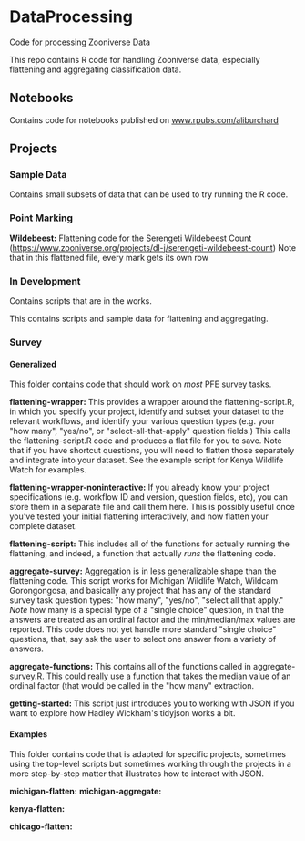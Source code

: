# DataProcessing
Code for processing Zooniverse Data

This repo contains R code for handling Zooniverse data, especially flattening and aggregating classification data.

## Notebooks
Contains code for notebooks published on www.rpubs.com/aliburchard

## Projects 

### Sample Data
Contains small subsets of data that can be used to try running the R code.

### Point Marking
**Wildebeest:** 
Flattening code for the Serengeti Wildebeest Count (https://www.zooniverse.org/projects/dl-j/serengeti-wildebeest-count)
Note that in this flattened file, every mark gets its own row

### In Development
Contains scripts that are in the works.

This contains scripts and sample data for flattening and aggregating. 

### Survey 

#### Generalized 
This folder contains code that should work on *most* PFE survey tasks.

**flattening-wrapper:** This provides a wrapper around the flattening-script.R, in which you specify your project, identify and subset your dataset to the relevant workflows, and identify your various question types (e.g. your "how many", "yes/no", or "select-all-that-apply" question fields.) This calls the flattening-script.R code and produces a flat file for you to save. Note that if you have shortcut questions, you will need to flatten those separately and integrate into your dataset. See the example script for Kenya Wildlife Watch for examples.

**flattening-wrapper-noninteractive:** If you already know your project specifications (e.g. workflow ID and version, question fields, etc), you can store them in a separate file and call them here. This is possibly useful once you've tested your initial flattening interactively, and now flatten your complete dataset.

**flattening-script:** This includes all of the functions for actually running the flattening, and indeed, a function that actually *runs* the flattening code.

**aggregate-survey:** Aggregation is in less generalizable shape than the flattening code. This script works for Michigan Wildlife Watch, Wildcam Gorongongosa, and basically any project that has any of the standard survey task question types: "how many", "yes/no", "select all that apply." *Note* how many is a special type of a "single choice" question, in that the answers are treated as an ordinal factor and the min/median/max values are reported. This code does not yet handle more standard "single choice" questions, that, say ask the user to select one answer from a variety of answers. 

**aggregate-functions:** This contains all of the functions called in aggregate-survey.R. This could really use a function that takes the median value of an ordinal factor (that would be called in the "how many" extraction.

**getting-started:** This script just introduces you to working with JSON if you want to explore how Hadley Wickham's tidyjson works a bit.

#### Examples
This folder contains code that is adapted for specific projects, sometimes using the top-level scripts but sometimes working through the projects in a more step-by-step matter that illustrates how to interact with JSON.

**michigan-flatten:**
**michigan-aggregate:**

**kenya-flatten:**

**chicago-flatten:**




